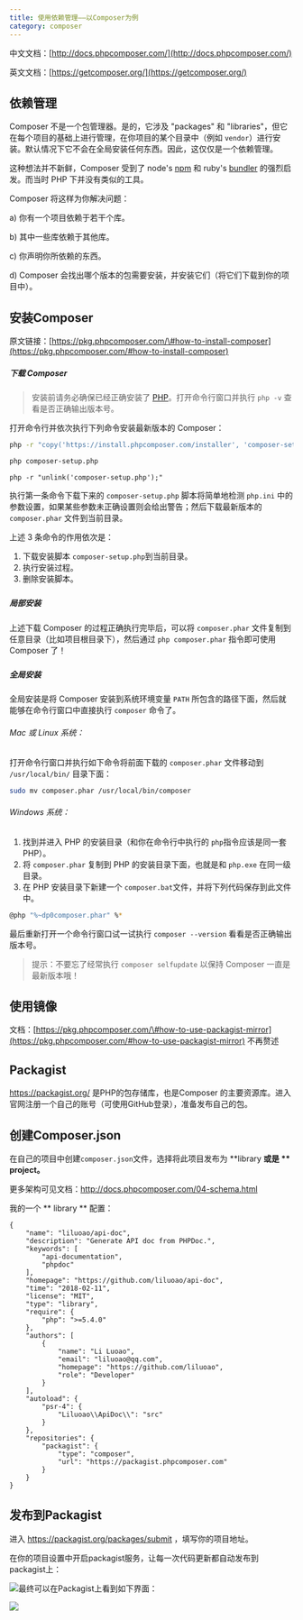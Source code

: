 ```yaml
---
title: 使用依赖管理——以Composer为例
category: composer
---
```

中文文档：[http://docs.phpcomposer.com/](http://docs.phpcomposer.com/)

英文文档：[https://getcomposer.org/](https://getcomposer.org/)

## 依赖管理

Composer 不是一个包管理器。是的，它涉及 "packages" 和 "libraries"，但它在每个项目的基础上进行管理，在你项目的某个目录中（例如 `vendor`）进行安装。默认情况下它不会在全局安装任何东西。因此，这仅仅是一个依赖管理。

这种想法并不新鲜，Composer 受到了 node's [npm](http://npmjs.org/) 和 ruby's [bundler](http://gembundler.com/) 的强烈启发。而当时 PHP 下并没有类似的工具。

Composer 将这样为你解决问题：

a\) 你有一个项目依赖于若干个库。

b\) 其中一些库依赖于其他库。

c\) 你声明你所依赖的东西。

d\) Composer 会找出哪个版本的包需要安装，并安装它们（将它们下载到你的项目中）。
<!-- more -->
## 安装Composer

原文链接：[https://pkg.phpcomposer.com/\#how-to-install-composer](https://pkg.phpcomposer.com/#how-to-install-composer)

##### 下载 Composer

> 安装前请务必确保已经正确安装了 [PHP](http://php.net/)。打开命令行窗口并执行 `php -v` 查看是否正确输出版本号。

打开命令行并依次执行下列命令安装最新版本的 Composer：

```bash
php -r "copy('https://install.phpcomposer.com/installer', 'composer-setup.php');"
```

```bash
php composer-setup.php
```

```
php -r "unlink('composer-setup.php');"
```

执行第一条命令下载下来的 `composer-setup.php` 脚本将简单地检测 `php.ini` 中的参数设置，如果某些参数未正确设置则会给出警告；然后下载最新版本的 `composer.phar` 文件到当前目录。

上述 3 条命令的作用依次是：

1. 下载安装脚本 `composer-setup.php`到当前目录。
2. 执行安装过程。
3. 删除安装脚本。

##### 

##### 局部安装

上述下载 Composer 的过程正确执行完毕后，可以将 `composer.phar` 文件复制到任意目录（比如项目根目录下），然后通过 `php composer.phar` 指令即可使用 Composer 了！

##### 

##### 全局安装

全局安装是将 Composer 安装到系统环境变量 `PATH` 所包含的路径下面，然后就能够在命令行窗口中直接执行 `composer` 命令了。

###### Mac 或 Linux 系统：

打开命令行窗口并执行如下命令将前面下载的 `composer.phar` 文件移动到 `/usr/local/bin/` 目录下面：

```bash
sudo mv composer.phar /usr/local/bin/composer
```

###### Windows 系统：

1. 找到并进入 PHP 的安装目录（和你在命令行中执行的 `php`指令应该是同一套 PHP）。
2. 将 `composer.phar` 复制到 PHP 的安装目录下面，也就是和 `php.exe` 在同一级目录。
3. 在 PHP 安装目录下新建一个 `composer.bat`文件，并将下列代码保存到此文件中。

```bash
@php "%~dp0composer.phar" %*
```

最后重新打开一个命令行窗口试一试执行 `composer --version` 看看是否正确输出版本号。

> 提示：不要忘了经常执行 `composer selfupdate` 以保持 Composer 一直是最新版本哦！



## 使用镜像

文档：[https://pkg.phpcomposer.com/\#how-to-use-packagist-mirror](https://pkg.phpcomposer.com/#how-to-use-packagist-mirror) 不再赘述

## Packagist

https://packagist.org/ 是PHP的包存储库，也是Composer 的主要资源库。进入官网注册一个自己的账号（可使用GitHub登录），准备发布自己的包。

## 创建Composer.json

在自己的项目中创建`composer.json`文件，选择将此项目发布为 **library **或是 ** project。**

更多架构可见文档：http://docs.phpcomposer.com/04-schema.html

我的一个 ** library ** 配置：

```
{
    "name": "liluoao/api-doc",
    "description": "Generate API doc from PHPDoc.",
    "keywords": [
        "api-documentation",
        "phpdoc"
    ],
    "homepage": "https://github.com/liluoao/api-doc",
    "time": "2018-02-11",
    "license": "MIT",
    "type": "library",
    "require": {
        "php": ">=5.4.0"
    },
    "authors": [
        {
            "name": "Li Luoao",
            "email": "liluoao@qq.com",
            "homepage": "https://github.com/liluoao",
            "role": "Developer"
        }
    ],
    "autoload": {
        "psr-4": {
            "Liluoao\\ApiDoc\\": "src"
        }
    },
    "repositories": {
        "packagist": {
            "type": "composer",
            "url": "https://packagist.phpcomposer.com"
        }
    }
}
```

## 发布到Packagist

进入 https://packagist.org/packages/submit ，填写你的项目地址。

在你的项目设置中开启packagist服务，让每一次代码更新都自动发布到packagist上：

![](/images/composer-setting.png)最终可以在Packagist上看到如下界面：

![](/images/packagist-final.png)

